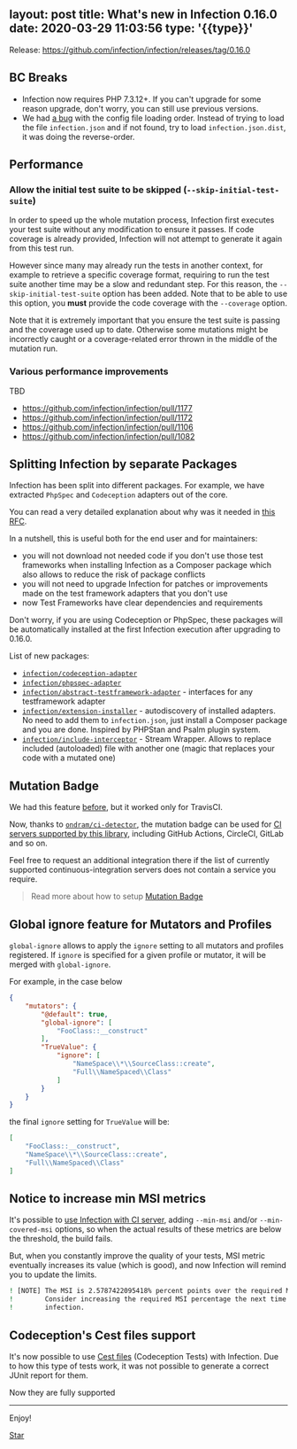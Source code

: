 layout: post
title: What's new in Infection 0.16.0
date: 2020-03-29 11:03:56
type: '{{type}}'
---

Release: https://github.com/infection/infection/releases/tag/0.16.0

## BC Breaks

* Infection now requires PHP 7.3.12+. If you can't upgrade for some reason upgrade, don't worry, you can still use previous versions.
* We had [a bug](https://github.com/infection/infection/pull/1105) with the config file loading order. Instead of trying to load the file `infection.json` and if not found, try to load `infection.json.dist`, it was doing the reverse-order.

## Performance

### Allow the initial test suite to be skipped (`--skip-initial-test-suite`)

In order to speed up the whole mutation process, Infection first executes your test suite without any modification to ensure it passes. If code coverage is already provided, Infection will not attempt to generate it again from this test run.

However since many may already run the tests in another context, for example to retrieve a specific coverage format, requiring to run the test suite another time may be a slow and redundant step. For this reason, the `--skip-initial-test-suite` option has been added. Note that to be able to use this option, you **must** provide the code coverage with the `--coverage` option.

<p class="tip">Note that it is extremely important that you ensure the test suite is passing and the coverage used up to date. Otherwise some mutations might be incorrectly caught or a coverage-related error thrown in the middle of the mutation run.</p>

### Various performance improvements

TBD

* https://github.com/infection/infection/pull/1177
* https://github.com/infection/infection/pull/1172
* https://github.com/infection/infection/pull/1106
* https://github.com/infection/infection/pull/1082

## Splitting Infection by separate Packages

Infection has been split into different packages. For example, we have extracted `PhpSpec` and `Codeception` adapters out of the core.

You can read a very detailed explanation about why was it needed in [this RFC](https://github.com/infection/infection/issues/922).

In a nutshell, this is useful both for the end user and for maintainers:

* you will not download not needed code if you don't use those test frameworks when installing Infection as a Composer package which also allows to reduce the risk of package conflicts
* you will not need to upgrade Infection for patches or improvements made on the test framework adapters that you don't use
* now Test Frameworks have clear dependencies and requirements

Don't worry, if you are using Codeception or PhpSpec, these packages will be automatically installed at the first Infection execution after upgrading to 0.16.0.

List of new packages:

* [`infection/codeception-adapter`](https://github.com/infection/codeception-adapter)
* [`infection/phpspec-adapter`](https://github.com/infection/phpspec-adapter)
* [`infection/abstract-testframework-adapter`](https://github.com/infection/abstract-testframework-adapter) - interfaces for any testframework adapter
* [`infection/extension-installer`](https://github.com/infection/extension-installer) - autodiscovery of installed adapters. No need to add them to `infection.json`, just install a Composer package and you are done. Inspired by PHPStan and Psalm plugin system.
* [`infection/include-interceptor`](https://github.com/infection/include-interceptor) - Stream Wrapper. Allows to replace included (autoloaded) file with another one (magic that replaces your code with a mutated one) 


## Mutation Badge

We had this feature [before](/guide/mutation-badge.html), but it worked only for TravisCI.

Now, thanks to [`ondram/ci-detector`](https://github.com/OndraM/ci-detector), the mutation badge can be used for [CI servers supported by this library](https://github.com/OndraM/ci-detector#supported-continuous-integration-servers), including GitHub Actions, CircleCI, GitLab and so on.

Feel free to request an additional integration there if the list of currently supported continuous-integration servers does not contain a service you require.

> Read more about how to setup [Mutation Badge](/guide/mutation-badge.html)

## Global ignore feature for Mutators and Profiles

`global-ignore` allows to apply the `ignore` setting to all mutators and profiles registered. If `ignore` is specified for a given profile or mutator, it will be merged with `global-ignore`. 

For example, in the case below 


```json
{
    "mutators": {
        "@default": true,
        "global-ignore": [
            "FooClass::__construct"
        ],
        "TrueValue": {
            "ignore": [
                "NameSpace\\*\\SourceClass::create",
                "Full\\NameSpaced\\Class"
            ]
        }
    }
}
```

the final `ignore` setting for `TrueValue` will be:

```json
[
    "FooClass::__construct",
    "NameSpace\\*\\SourceClass::create",
    "Full\\NameSpaced\\Class"
]
```

## Notice to increase min MSI metrics

It's possible to [use Infection with CI server](/guide/using-with-ci.html), adding `--min-msi` and/or `--min-covered-msi` options, so when the actual results of these metrics are below the threshold, the build fails.

But, when you constantly improve the quality of your tests, MSI metric eventually increases its value (which is good), and now Infection will remind you to update the limits.

```bash
! [NOTE] The MSI is 2.5787422095418% percent points over the required MSI.     
!        Consider increasing the required MSI percentage the next time you run 
!        infection.    
```

## Codeception's Cest files support

It's now possible to use [Cest files](https://codeception.com/docs/07-AdvancedUsage#Cest-Classes) (Codeception Tests) with Infection. Due to how this type of tests work, it was not possible to generate a correct JUnit report for them.

Now they are fully supported



------

Enjoy!

<a class="github-button" href="https://github.com/infection/infection" data-icon="octicon-star" data-show-count="true" aria-label="Star infection/infection on GitHub">Star</a>
<script async defer src="https://buttons.github.io/buttons.js"></script>
